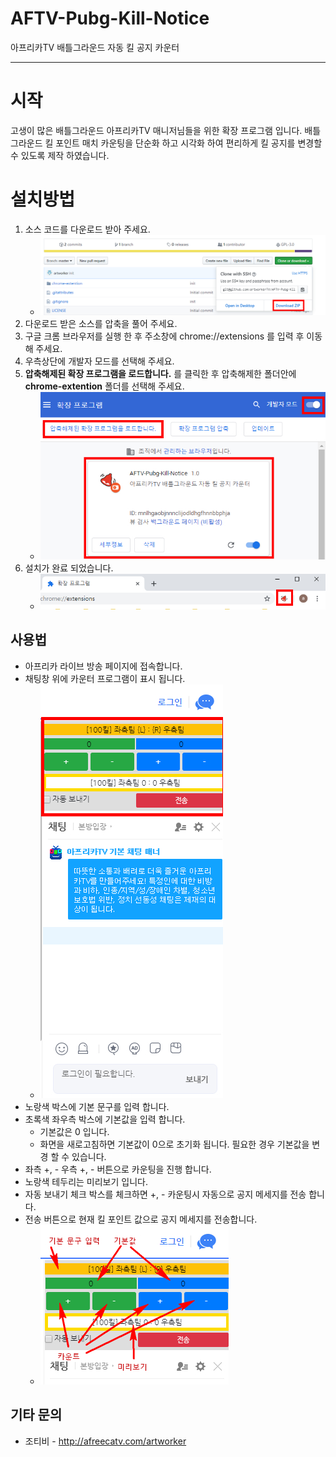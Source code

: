 
# AFTV-Pubg-Kill-Notice
아프리카TV 배틀그라운드 자동 킬 공지 카운터

 ----

# 시작

고생이 많은 배틀그라운드 아프리카TV 매니저님들을 위한 확장 프로그램 입니다.
배틀그라운드 킬 포인트 매치 카운팅을 단순화 하고 시각화 하여 편리하게 킬 공지를 변경할 수 있도록 제작 하였습니다.

# 설치방법

 1. 소스 코드를 다운로드 받아 주세요.
	- ![image1-1](https://github.com/artworkerTV/AFTV-Pubg-Kill-Notice/blob/master/docs/images/image1-1.jpg?raw=true)
 2. 다운로드 받은 소스를 압축을 풀어 주세요.
 3. 구글 크롬 브라우저를 실행 한 후 주소창에 chrome://extensions 를 입력 후 이동해 주세요.
 4. 우측상단에 개발자 모드를 선택해 주세요.
 5. **압축해제된 확장 프로그램을 로드합니다.** 를 클릭한 후 압축해제한 폴더안에 **chrome-extention** 폴더를 선택해 주세요.
	- ![image1-2](https://github.com/artworkerTV/AFTV-Pubg-Kill-Notice/blob/master/docs/images/image1-2.jpg?raw=true)
 6. 설치가 완료 되었습니다.
    - ![image1-3](https://github.com/artworkerTV/AFTV-Pubg-Kill-Notice/blob/master/docs/images/image1-3.jpg?raw=true)

## 사용법

 - 아프리카 라이브 방송 페이지에 접속합니다.
 - 채팅창 위에 카운터 프로그램이 표시 됩니다.
	- ![image2-1](https://github.com/artworkerTV/AFTV-Pubg-Kill-Notice/blob/master/docs/images/image2-1.jpg?raw=true)
 - 노랑색 박스에 기본 문구를 입력 합니다.
 - 초록색 좌우측 박스에 기본값을 입력 합니다.
	 - 기본값은 0 입니다.
	 - 화면을 새로고침하면 기본값이 0으로 초기화 됩니다. 필요한 경우 기본값을 변경 할 수 있습니다.
 - 좌측 +, - 우측 +, - 버튼으로 카운팅을 진행 합니다.
 - 노랑색 테두리는 미리보기 입니다.
 - 자동 보내기 체크 박스를 체크하면 +, - 카운팅시 자동으로 공지 메세지를 전송 합니다.
 - 전송 버튼으로 현재 킬 포인트 값으로 공지 메세지를 전송합니다.
 	- ![image2-2](https://github.com/artworkerTV/AFTV-Pubg-Kill-Notice/blob/master/docs/images/image2-2.jpg?raw=true)

## 기타 문의

 - 조티비 - http://afreecatv.com/artworker
